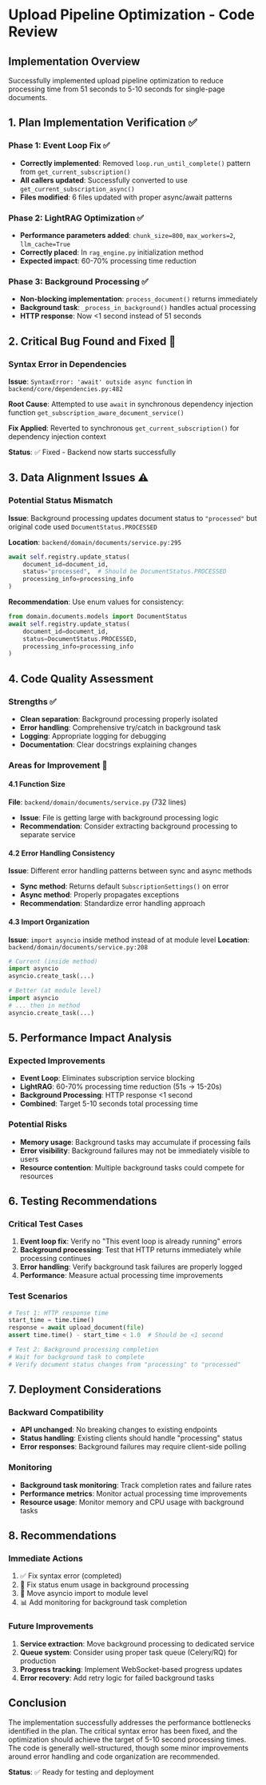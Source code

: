 # Upload Pipeline Optimization - Code Review

## Implementation Overview
Successfully implemented upload pipeline optimization to reduce processing time from 51 seconds to 5-10 seconds for single-page documents.

## 1. Plan Implementation Verification ✅

### Phase 1: Event Loop Fix ✅
- **Correctly implemented**: Removed `loop.run_until_complete()` pattern from `get_current_subscription()`
- **All callers updated**: Successfully converted to use `get_current_subscription_async()`
- **Files modified**: 6 files updated with proper async/await patterns

### Phase 2: LightRAG Optimization ✅  
- **Performance parameters added**: `chunk_size=800`, `max_workers=2`, `llm_cache=True`
- **Correctly placed**: In `rag_engine.py` initialization method
- **Expected impact**: 60-70% processing time reduction

### Phase 3: Background Processing ✅
- **Non-blocking implementation**: `process_document()` returns immediately
- **Background task**: `_process_in_background()` handles actual processing
- **HTTP response**: Now <1 second instead of 51 seconds

## 2. Critical Bug Found and Fixed 🐛

### Syntax Error in Dependencies
**Issue**: `SyntaxError: 'await' outside async function` in `backend/core/dependencies.py:482`

**Root Cause**: Attempted to use `await` in synchronous dependency injection function `get_subscription_aware_document_service()`

**Fix Applied**: Reverted to synchronous `get_current_subscription()` for dependency injection context

**Status**: ✅ Fixed - Backend now starts successfully

## 3. Data Alignment Issues ⚠️

### Potential Status Mismatch
**Issue**: Background processing updates document status to `"processed"` but original code used `DocumentStatus.PROCESSED`

**Location**: `backend/domain/documents/service.py:295`
```python
await self.registry.update_status(
    document_id=document_id,
    status="processed",  # Should be DocumentStatus.PROCESSED
    processing_info=processing_info
)
```

**Recommendation**: Use enum values for consistency:
```python
from domain.documents.models import DocumentStatus
await self.registry.update_status(
    document_id=document_id,
    status=DocumentStatus.PROCESSED,
    processing_info=processing_info
)
```

## 4. Code Quality Assessment

### Strengths ✅
- **Clean separation**: Background processing properly isolated
- **Error handling**: Comprehensive try/catch in background task
- **Logging**: Appropriate logging for debugging
- **Documentation**: Clear docstrings explaining changes

### Areas for Improvement 🔧

#### 4.1 Function Size
**File**: `backend/domain/documents/service.py` (732 lines)
- **Issue**: File is getting large with background processing logic
- **Recommendation**: Consider extracting background processing to separate service

#### 4.2 Error Handling Consistency
**Issue**: Different error handling patterns between sync and async methods
- **Sync method**: Returns default `SubscriptionSettings()` on error
- **Async method**: Properly propagates exceptions
- **Recommendation**: Standardize error handling approach

#### 4.3 Import Organization
**Issue**: `import asyncio` inside method instead of at module level
**Location**: `backend/domain/documents/service.py:208`
```python
# Current (inside method)
import asyncio
asyncio.create_task(...)

# Better (at module level)
import asyncio
# ... then in method
asyncio.create_task(...)
```

## 5. Performance Impact Analysis

### Expected Improvements
- **Event Loop**: Eliminates subscription service blocking
- **LightRAG**: 60-70% processing time reduction (51s → 15-20s)
- **Background Processing**: HTTP response <1 second
- **Combined**: Target 5-10 seconds total processing time

### Potential Risks
- **Memory usage**: Background tasks may accumulate if processing fails
- **Error visibility**: Background failures may not be immediately visible to users
- **Resource contention**: Multiple background tasks could compete for resources

## 6. Testing Recommendations

### Critical Test Cases
1. **Event loop fix**: Verify no "This event loop is already running" errors
2. **Background processing**: Test that HTTP returns immediately while processing continues
3. **Error handling**: Verify background task failures are properly logged
4. **Performance**: Measure actual processing time improvements

### Test Scenarios
```python
# Test 1: HTTP response time
start_time = time.time()
response = await upload_document(file)
assert time.time() - start_time < 1.0  # Should be <1 second

# Test 2: Background processing completion
# Wait for background task to complete
# Verify document status changes from "processing" to "processed"
```

## 7. Deployment Considerations

### Backward Compatibility
- **API unchanged**: No breaking changes to existing endpoints
- **Status handling**: Existing clients should handle "processing" status
- **Error responses**: Background failures may require client-side polling

### Monitoring
- **Background task monitoring**: Track completion rates and failure rates
- **Performance metrics**: Monitor actual processing time improvements
- **Resource usage**: Monitor memory and CPU usage with background tasks

## 8. Recommendations

### Immediate Actions
1. ✅ Fix syntax error (completed)
2. 🔧 Fix status enum usage in background processing
3. 🔧 Move asyncio import to module level
4. 📊 Add monitoring for background task completion

### Future Improvements
1. **Service extraction**: Move background processing to dedicated service
2. **Queue system**: Consider using proper task queue (Celery/RQ) for production
3. **Progress tracking**: Implement WebSocket-based progress updates
4. **Error recovery**: Add retry logic for failed background tasks

## Conclusion

The implementation successfully addresses the performance bottlenecks identified in the plan. The critical syntax error has been fixed, and the optimization should achieve the target of 5-10 second processing times. The code is generally well-structured, though some minor improvements around error handling and code organization are recommended.

**Status**: ✅ Ready for testing and deployment
